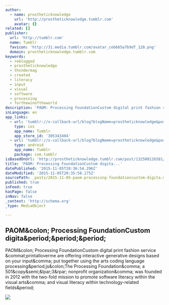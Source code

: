 ```yaml
---
author:
  - name: prostheticknowledge
    url: 'http://prostheticknowledge.tumblr.com'
    avatar: {}
related: []
publisher:
  url: 'http://tumblr.com'
  name: Tumblr
  favicon: 'http://31.media.tumblr.com/avatar_ceb665a7b9df_128.png'
  domain: prostheticknowledge.tumblr.com
keywords:
  - reblogged
  - prostheticknowledge
  - thvndermag
  - created
  - literacy
  - input
  - visual
  - software
  - processing
  - forthewinoftheworld
description: 'PAOM: Processing FoundationCustom digital print fashion service @printalloverme are offering interactive generative designs based on your input, put together using the arts coding language processing.js:The Processing Foundation, a 501&copy;(3) nonprofit organization, was founded in 2012 with the two-fold mission to promote software literacy within the visual arts, and visual literacy within technology-related fields.'
inLanguage: en
app_links:
  - url: 'tumblr://x-callback-url/blog?blogName=prostheticknowledge&postID=132500126581'
    type: ios
    app_name: Tumblr
    app_store_id: '305343404'
  - url: 'tumblr://x-callback-url/blog?blogName=prostheticknowledge&postID=132500126581'
    type: android
    app_name: Tumblr
    package: com.tumblr
isBasedOnUrl: 'http://prostheticknowledge.tumblr.com/post/132500126581/paom-processing-foundation-custom-digital-print'
title: 'PAOM: Processing FoundationCustom digita...'
datePublished: '2015-11-05T20:36:54.296Z'
dateModified: '2015-11-05T20:35:58.175Z'
sourcePath: _posts/2015-11-05-paom-processing-foundationcustom-digita.md
published: true
inFeed: true
hasPage: false
inNav: false
_context: 'http://schema.org'
_type: MediaObject

---
```

<article style=""><h1>PAOM&amp;colon; Processing FoundationCustom digita&amp;period;&amp;period;&amp;period;</h1><p>PAOM&amp;colon; Processing FoundationCustom digital print fashion service &amp;commat;printalloverme are offering interactive generative designs based on your input&amp;comma; put together using the arts coding language processing&amp;period;js&amp;colon;The Processing Foundation&amp;comma; a 501&amp;copy&amp;semi;&amp;lpar;3&amp;rpar; nonprofit organization&amp;comma; was founded in 2012 with the two-fold mission to promote software literacy within the visual arts&amp;comma; and visual literacy within technology-related fields&amp;period;</p><img src="http://45.media.tumblr.com/cad95cc20cd26fe04cee338d1c403d81/tumblr_nx9hy4ft2M1qav3uso3_540.gif" /></article>